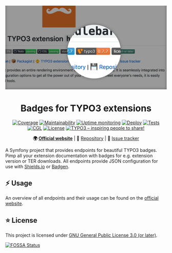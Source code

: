 <div align="center">

![Logo](assets/img/header.png)

# Badges for TYPO3 extensions

[![Coverage](https://codecov.io/gh/eliashaeussler/typo3-badges/branch/develop/graph/badge.svg?token=YIPIE5IZX3)](https://codecov.io/gh/eliashaeussler/typo3-badges)
[![Maintainability](https://api.codeclimate.com/v1/badges/47c15aa6c889330c5913/maintainability)](https://codeclimate.com/github/eliashaeussler/typo3-badges/maintainability)
[![Uptime monitoring](https://betteruptime.com/status-badges/v1/monitor/bxsw.svg)](https://up.eliash.de/)
[![Deploy](https://github.com/eliashaeussler/typo3-badges/actions/workflows/deploy.yaml/badge.svg)](https://github.com/eliashaeussler/typo3-badges/actions/workflows/deploy.yaml)
[![Tests](https://github.com/eliashaeussler/typo3-badges/actions/workflows/tests.yaml/badge.svg)](https://github.com/eliashaeussler/typo3-badges/actions/workflows/tests.yaml)
[![CGL](https://github.com/eliashaeussler/typo3-badges/actions/workflows/cgl.yaml/badge.svg)](https://github.com/eliashaeussler/typo3-badges/actions/workflows/cgl.yaml)
[![License](https://img.shields.io/github/license/eliashaeussler/typo3-badges)](LICENSE)
[![TYPO3 – inspiring people to share!](https://shields.io/endpoint?url=https://typo3-badges.dev/badge/typo3)](https://typo3-badges.dev)

**:earth_africa:&nbsp;[Official website](https://typo3-badges.dev)** |
:floppy_disk:&nbsp;[Repository](https://github.com/eliashaeussler/typo3-badges) |
:bug:&nbsp;[Issue tracker](https://github.com/eliashaeussler/typo3-badges/issues)

</div>

A Symfony project that provides endpoints for beautiful TYPO3 badges. Pimp all your
extension documentation with badges for e.g. extension version or TER downloads. All
endpoints provide JSON configuration for use with
[Shields.io](https://shields.io/endpoint) or [Badgen](https://badgen.net/https).

## :zap: Usage

An overview of all endpoints and their usage can be found on the
[official website](https://typo3-badges.dev).

## :star: License

This project is licensed under [GNU General Public License 3.0 (or later)](LICENSE).

[![FOSSA Status](https://app.fossa.com/api/projects/git%2Bgithub.com%2Feliashaeussler%2Ftypo3-badges.svg?type=large)](https://app.fossa.com/projects/git%2Bgithub.com%2Feliashaeussler%2Ftypo3-badges?ref=badge_large)
